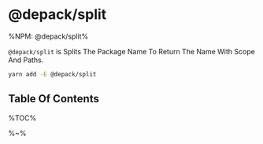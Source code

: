 # @depack/split

%NPM: @depack/split%

`@depack/split` is Splits The Package Name To Return The Name With Scope And Paths.

```sh
yarn add -E @depack/split
```

## Table Of Contents

%TOC%

%~%